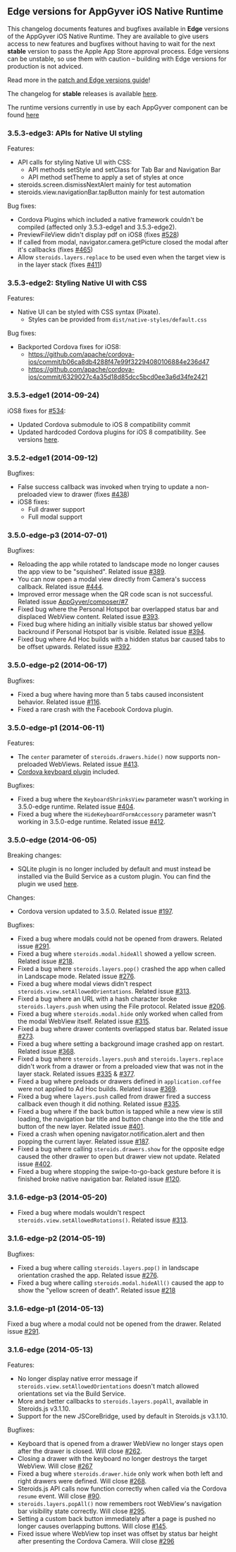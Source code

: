## Edge versions for AppGyver iOS Native Runtime

This changelog documents features and bugfixes available in **Edge** versions of the AppGyver iOS Native Runtime. They are available to give users access to new features and bugfixes without having to wait for the next **stable** version to pass the Apple App Store approval process. Edge versions can be unstable, so use them with caution – building with Edge versions for production is not adviced.

Read more in the [patch and Edge versions guide](http://academy.appgyver.com/guides/86)!

The changelog for **stable** releases is available [here](https://github.com/AppGyver/scanner/blob/master/changelog-ios.md).

The runtime versions currently in use by each AppGyver component can be found [here](https://github.com/AppGyver/scanner/blob/master/runtime-versions.md)

### 3.5.3-edge3: APIs for Native UI styling

Features:
- API calls for styling Native UI with CSS:
  - API methods setStyle and setClass for Tab Bar and Navigation Bar
  - API method setTheme to apply a set of styles at once
- steroids.screen.dismissNextAlert mainly for test automation
- steroids.view.navigationBar.tapButton mainly for test automation

Bug fixes:
- Cordova Plugins which included a native framework couldn't be compiled
  (affected only 3.5.3-edge1 and 3.5.3-edge2).
- PreviewFileView didn't display pdf on iOS8
  (fixes [#528](https://github.com/AppGyver/steroids/issues/528))
- If called from modal, navigator.camera.getPicture closed the modal after it's callbacks
  (fixes [#465](https://github.com/AppGyver/steroids/issues/465))
- Allow `steroids.layers.replace` to be used even when the target view is in the layer stack
  (fixes [#411](https://github.com/AppGyver/steroids/issues/411))

### 3.5.3-edge2: Styling Native UI with CSS

Features:
- Native UI can be styled with CSS syntax (Pixate).
  - Styles can be provided from `dist/native-styles/default.css`

Bug fixes:
- Backported Cordova fixes for iOS8:
  - https://github.com/apache/cordova-ios/commit/b06ca8db4288f47e99f32294080106884e236d47
  - https://github.com/apache/cordova-ios/commit/6329027c4a35d18d85dcc5bcd0ee3a6d34fe2421

### 3.5.3-edge1 (2014-09-24)

iOS8 fixes for [#534](https://github.com/AppGyver/steroids/issues/534):
- Updated Cordova submodule to iOS 8 compatibility commit
- Updated hardcoded Cordova plugins for iOS 8 compatibility.
  See versions [here](https://academy.appgyver.com/categories/7-extending-with-plugins/contents/146-default-plugins).

### 3.5.2-edge1 (2014-09-12)

Bugfixes:
- False success callback was invoked when trying to update a non-preloaded view to drawer (fixes [#438](https://github.com/AppGyver/steroids/issues/438))
- iOS8 fixes:
  - Full drawer support
  - Full modal support

### 3.5.0-edge-p3 (2014-07-01)

Bugfixes:
- Reloading the app while rotated to landscape mode no longer causes the app view to be "squished". Related issue [#389](https://github.com/AppGyver/steroids/issues/389).
- You can now open a modal view directly from Camera's success callback. Related issue [#444](https://github.com/AppGyver/steroids/issues/444).
- Improved error message when the QR code scan is not successful. Related issue [AppGyver/composer/#7](https://github.com/AppGyver/composer/issues/7)
- Fixed bug where the Personal Hotspot bar overlapped status bar and displaced WebView content. Related issue [#393](https://github.com/AppGyver/steroids/issues/393).
- Fixed bug where hiding an initially visible status bar showed yellow backround if Personal Hotspot bar is visible. Related issue [#394](https://github.com/AppGyver/steroids/issues/394).
- Fixed bug where Ad Hoc builds with a hidden status bar caused tabs to be offset upwards. Related issue [#392](https://github.com/AppGyver/steroids/issues/392).

### 3.5.0-edge-p2 (2014-06-17)

Bugfixes:
- Fixed a bug where having more than 5 tabs caused inconsistent behavior. Related issue [#116](https://github.com/AppGyver/steroids/issues/116).
- Fixed a rare crash with the Facebook Cordova plugin.

### 3.5.0-edge-p1 (2014-06-11)

Features:
- The `center` parameter of `steroids.drawers.hide()` now supports non-preloaded WebViews. Related issue [#413](https://github.com/AppGyver/steroids/issues/413).
- [Cordova keyboard plugin](https://github.com/AppGyver/cordova-plugin-keyboard) included.

Bugfixes:
- Fixed a bug where the `KeyboardShrinksView` parameter wasn't working in 3.5.0-edge runtime. Related issue [#404](https://github.com/AppGyver/steroids/issues/404).
- Fixed a bug where the `HideKeyboardFormAccessory` parameter wasn't working in 3.5.0-edge runtime. Related issue [#412](https://github.com/AppGyver/steroids/issues/412).

### 3.5.0-edge (2014-06-05)

Breaking changes:
- SQLite plugin is no longer included by default and must instead be installed via the Build Service as a custom plugin. You can find the plugin we used [here](https://github.com/AppGyver/Cordova-SQLitePlugin).

Changes:
- Cordova version updated to 3.5.0. Related issue [#197](https://github.com/AppGyver/steroids/issues/197).

Bugfixes:
- Fixed a bug where modals could not be opened from drawers. Related issue [#291](https://github.com/AppGyver/steroids/issues/291).
- Fixed a bug where `steroids.modal.hideAll` showed a yellow screen. Related issue [#218](https://github.com/AppGyver/steroids/issues/218).
- Fixed a bug where `steroids.layers.pop()` crashed the app when called in Landscape mode. Related issue [#276](https://github.com/AppGyver/steroids/issues/276).
- Fixed a bug where modal views didn't respect `steroids.view.setAllowedOrientations`. Related issue [#313](https://github.com/AppGyver/steroids/issues/313).
- Fixed a bug where an URL with a hash character broke `steroids.layers.push` when using the File protocol. Related issue [#206](https://github.com/AppGyver/steroids/issues/206).
- Fixed a bug where `steroids.modal.hide` only worked when called from the modal WebView itself. Related issue [#315](https://github.com/AppGyver/steroids/issues/315).
- Fixed a bug where drawer contents overlapped status bar. Related issue [#273](https://github.com/AppGyver/steroids/issues/273).
- Fixed a bug where setting a background image crashed app on restart. Related issue [#368](https://github.com/AppGyver/steroids/issues/368).
- Fixed a bug where `steroids.layers.push` and `steroids.layers.replace` didn't work from a drawer or from a preloaded view that was not in the layer stack. Related issues [#335](https://github.com/AppGyver/steroids/issues/335) & [#377](https://github.com/AppGyver/steroids/issues/377).
- Fixed a bug where preloads or drawers defined in `application.coffee` were not applied to Ad Hoc builds. Related issue [#369](https://github.com/AppGyver/steroids/issues/369).
- Fixed a bug where `layers.push` called from drawer fired a success callback even though it did nothing. Related issue [#335](https://github.com/AppGyver/steroids/issues/335).
- Fixed a bug where if the back button is tapped while a new view is still loading, the navigation bar title and button change into the the title and button of the new layer. Related issue [#401](https://github.com/AppGyver/steroids/issues/401).
- Fixed a crash when opening navigator.notification.alert and then popping the current layer. Related issue [#187](https://github.com/AppGyver/steroids/issues/187).
- Fixed a bug where calling `steroids.drawers.show` for the opposite edge caused the other drawer to open but drawer view not update. Related issue [#402](https://github.com/AppGyver/steroids/issues/402).
- Fixed a bug where stopping the swipe-to-go-back gesture before it is finished broke native navigation bar. Related issue [#120](https://github.com/AppGyver/steroids/issues/120).

### 3.1.6-edge-p3 (2014-05-20)

- Fixed a bug where modals wouldn't respect `steroids.view.setAllowedRotations()`. Related issue [#313](https://github.com/AppGyver/steroids/issues/313).

### 3.1.6-edge-p2 (2014-05-19)

Bugfixes:
- Fixed a bug where calling `steroids.layers.pop()` in landscape orientation crashed the app. Related issue [#276](https://github.com/AppGyver/steroids/issues/276).
- Fixed a bug where calling `steroids.modal.hideAll()` caused the app to show the "yellow screen of death". Related issue [#218](https://github.com/AppGyver/steroids/issues/218)

### 3.1.6-edge-p1 (2014-05-13)

Fixed a bug where a modal could not be opened from the drawer. Related issue [#291](https://github.com/AppGyver/steroids/issues/291).

### 3.1.6-edge (2014-05-13)

Features:
  - No longer display native error message if `steroids.view.setAllowedOrientations` doesn't match allowed orientations set via the Build Service.
  - More and better callbacks to `steroids.layers.popAll`, available in Steroids.js v3.1.10.
  - Support for the new JSCoreBridge, used by default in Steroids.js v3.1.10.

Bugfixes:
  - Keyboard that is opened from a drawer WebView no longer stays open after the drawer is closed. Will close [#262](https://github.com/AppGyver/steroids/issues/262).
  - Closing a drawer with the keyboard no longer destroys the target WebView. Will close [#267](https://github.com/AppGyver/steroids/issues/267)
  - Fixed a bug where `steroids.drawer.hide` only work when both left and right drawers were defined. Will close [#268](https://github.com/AppGyver/steroids/issues/268).
  - Steroids.js API calls now function correctly when called via the Cordova `resume` event. Will close [#90](https://github.com/AppGyver/steroids/issues/90).
  - `steroids.layers.popAll()` now remembers root WebView's navigation bar visibility state correctly. Will close [#295](https://github.com/AppGyver/steroids/issues/295).
  - Setting a custom back button immediately after a page is pushed no longer causes overlapping buttons. Will close [#145](https://github.com/AppGyver/steroids/issues/145).
  - Fixed issue where WebView top inset was offset by status bar height after presenting the Cordova Camera. Will close [#296](https://github.com/AppGyver/steroids/issues/296)
